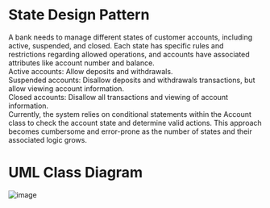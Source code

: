 # State Design Pattern
A bank needs to manage different states of customer accounts, including active, suspended, and closed. Each state has specific rules and restrictions regarding allowed operations, and accounts have associated attributes like account number and balance.  
Active accounts: Allow deposits and withdrawals.  
Suspended accounts: Disallow deposits and withdrawals transactions, but allow viewing account information.  
Closed accounts: Disallow all transactions and viewing of account information.  
Currently, the system relies on conditional statements within the Account class to check the account state and determine valid actions. This approach becomes cumbersome and error-prone as the number of states and their associated logic grows.  

# UML Class Diagram
![image](https://github.com/JenzelSerapio/stateDesignPattern/assets/142371031/dc0d302c-2212-4870-a9e4-8b715caaef6b)
